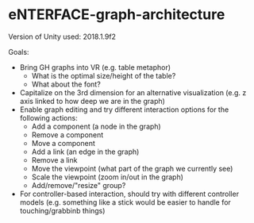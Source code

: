 # eNTERFACE-graph-architecture

Version of Unity used: 2018.1.9f2

Goals:    
- Bring GH graphs into VR (e.g. table metaphor)
  - What is the optimal size/height of the table?
  - What about the font?
- Capitalize on the 3rd dimension for an alternative visualization (e.g. z axis linked to how deep we are in the graph)
- Enable graph editing and try different interaction options for the following actions:
  - Add a component (a node in the graph)
  - Remove a component
  - Move a component
  - Add a link (an edge in the graph)
  - Remove a link
  - Move the viewpoint (what part of the graph we currently see)
  - Scale the viewpoint (zoom in/out in the graph)
  - Add/remove/"resize" group?
- For controller-based interaction, should try with different controller models (e.g. something like a stick would be easier to handle for touching/grabbinb things)
